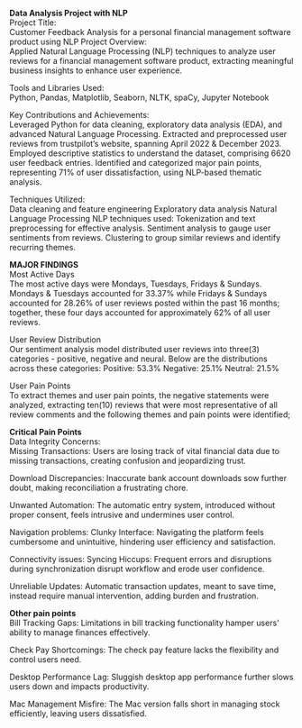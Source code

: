 **Data Analysis Project with NLP**  
Project Title:  
Customer Feedback Analysis for a personal financial management software product using NLP
Project Overview:  
Applied Natural Language Processing (NLP) techniques to analyze user reviews for a financial management software product, extracting meaningful business insights to enhance user experience.

Tools and Libraries Used:  
Python, Pandas, Matplotlib, Seaborn, NLTK, spaCy, Jupyter Notebook

Key Contributions and Achievements:  
Leveraged Python for data cleaning, exploratory data analysis (EDA), and advanced Natural Language Processing.
Extracted and preprocessed user reviews from trustpilot’s website, spanning April 2022 & December 2023.
Employed descriptive statistics to understand the dataset, comprising 6620 user feedback entries.
Identified and categorized major pain points, representing 71% of user dissatisfaction, using NLP-based thematic analysis.

Techniques Utilized:  
Data cleaning and feature engineering
Exploratory data analysis
Natural Language Processing
NLP techniques used:
Tokenization and text preprocessing for effective analysis.
Sentiment analysis to gauge user sentiments from reviews.
Clustering to group similar reviews and identify recurring themes.


**MAJOR FINDINGS**  
Most Active Days  
The most active days were Mondays, Tuesdays, Fridays & Sundays.
Mondays & Tuesdays accounted for 33.37% while Fridays & Sundays accounted for 28.26% of user reviews posted within the past 16 months; together, these four days accounted for approximately 62% of all user reviews.


User Review Distribution  
Our sentiment analysis model distributed user reviews into three(3) categories - positive, negative and neural. Below are the distributions across these categories:
Positive: 53.3%
Negative: 25.1%
Neutral: 21.5%


User Pain Points  
To extract themes and user pain points, the negative statements were analyzed, extracting ten(10) reviews that were most representative of all review comments and the following themes and pain points were identified;


**Critical Pain Points**  
Data Integrity Concerns:  
Missing Transactions: Users are losing track of vital financial data due to missing transactions, creating confusion and jeopardizing trust.

Download Discrepancies: Inaccurate bank account downloads sow further doubt, making reconciliation a frustrating chore.

Unwanted Automation: The automatic entry system, introduced without proper consent, feels intrusive and undermines user control.

Navigation problems: Clunky Interface: Navigating the platform feels cumbersome and unintuitive, hindering user efficiency and satisfaction.

Connectivity issues: Syncing Hiccups: Frequent errors and disruptions during synchronization disrupt workflow and erode user confidence.

Unreliable Updates: Automatic transaction updates, meant to save time, instead require manual intervention, adding burden and frustration.


**Other pain points**  
Bill Tracking Gaps: Limitations in bill tracking functionality hamper users' ability to manage finances effectively.

Check Pay Shortcomings: The check pay feature lacks the flexibility and control users need.

Desktop Performance Lag: Sluggish desktop app performance further slows users down and impacts productivity.

Mac Management Misfire: The Mac version falls short in managing stock efficiently, leaving users dissatisfied.
